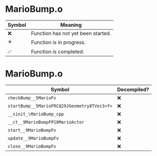 # MarioBump.o
| Symbol | Meaning 
| ------------- | ------------- 
| :x: | Function has not yet been started. 
| :eight_pointed_black_star: | Function is in progress. 
| :white_check_mark: | Function is completed. 


# MarioBump.o
| Symbol | Decompiled? |
| ------------- | ------------- |
| `checkBump__5MarioFv` | :x: |
| `startBump__5MarioFRCQ29JGeometry8TVec3<f>` | :x: |
| `__sinit_\MarioBump_cpp` | :x: |
| `__ct__9MarioBumpFP10MarioActor` | :x: |
| `start__9MarioBumpFv` | :x: |
| `update__9MarioBumpFv` | :x: |
| `close__9MarioBumpFv` | :x: |
